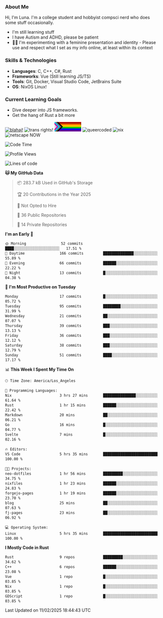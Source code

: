 ### About Me
Hi, I'm Luna. I'm a college student and hobbyist compsci nerd who does some stuff occasionally.

- I'm still learning stuff
- I have Autism and ADHD, please be patient
- 🏳️‍⚧️ I'm experimenting with a feminine presentation and identity - Please use and respect what I set as my info online, at least within its context

### Skills & Technologies
- **Languages**: C, C++, C#, Rust
- **Frameworks**: Vue (Still learning JS/TS)
- **Tools**: Git, Docker, Visual Studio Code, JetBrains Suite
- **OS**: NixOS Linux!

### Current Learning Goals
- Dive deeper into JS frameworks.
- Get the hang of Rust a bit more

[![blahaj!](https://isabelroses.com/static/badges/badges/love_blahaj.gif)](https://www.ikea.com/us/en/p/blahaj-soft-toy-shark-90373590/)
![trans rights!](https://isabelroses.com/static/badges/badges/transnow.png)
![progress pride](https://raw.githubusercontent.com/TheFelidae/88x31/refs/heads/main/images/pride/badge_progress.png?raw=true)
![queercoded](https://isabelroses.com/static/badges/badges/queercoded.webp)
![nix](https://isabelroses.com/static/badges/badges/nix.gif)
![netscape NOW](https://cyber.dabamos.de/88x31/netscapenow30.gif)

<!--START_SECTION:waka-->
![Code Time](http://img.shields.io/badge/Code%20Time-152%20hrs%2033%20mins-blue)

![Profile Views](http://img.shields.io/badge/Profile%20Views-0-blue)

![Lines of code](https://img.shields.io/badge/From%20Hello%20World%20I%27ve%20Written-225.7%20thousand%20lines%20of%20code-blue)

**🐱 My GitHub Data** 

> 📦 283.7 kB Used in GitHub's Storage 
 > 
> 🏆 20 Contributions in the Year 2025
 > 
> 🚫 Not Opted to Hire
 > 
> 📜 36 Public Repositories 
 > 
> 🔑 14 Private Repositories 
 > 
**I'm an Early 🐤** 

```text
🌞 Morning                52 commits          ████░░░░░░░░░░░░░░░░░░░░░   17.51 % 
🌆 Daytime                166 commits         ██████████████░░░░░░░░░░░   55.89 % 
🌃 Evening                66 commits          ██████░░░░░░░░░░░░░░░░░░░   22.22 % 
🌙 Night                  13 commits          █░░░░░░░░░░░░░░░░░░░░░░░░   04.38 % 
```
📅 **I'm Most Productive on Tuesday** 

```text
Monday                   17 commits          █░░░░░░░░░░░░░░░░░░░░░░░░   05.72 % 
Tuesday                  95 commits          ████████░░░░░░░░░░░░░░░░░   31.99 % 
Wednesday                21 commits          ██░░░░░░░░░░░░░░░░░░░░░░░   07.07 % 
Thursday                 39 commits          ███░░░░░░░░░░░░░░░░░░░░░░   13.13 % 
Friday                   36 commits          ███░░░░░░░░░░░░░░░░░░░░░░   12.12 % 
Saturday                 38 commits          ███░░░░░░░░░░░░░░░░░░░░░░   12.79 % 
Sunday                   51 commits          ████░░░░░░░░░░░░░░░░░░░░░   17.17 % 
```


📊 **This Week I Spent My Time On** 

```text
🕑︎ Time Zone: America/Los_Angeles

💬 Programming Languages: 
Nix                      3 hrs 27 mins       ███████████████░░░░░░░░░░   61.64 % 
Rust                     1 hr 15 mins        ██████░░░░░░░░░░░░░░░░░░░   22.42 % 
Markdown                 20 mins             ██░░░░░░░░░░░░░░░░░░░░░░░   06.21 % 
Go                       16 mins             █░░░░░░░░░░░░░░░░░░░░░░░░   04.77 % 
Svelte                   7 mins              █░░░░░░░░░░░░░░░░░░░░░░░░   02.16 % 

🔥 Editors: 
VS Code                  5 hrs 35 mins       █████████████████████████   100.00 % 

🐱‍💻 Projects: 
neo-dotfiles             1 hr 56 mins        █████████░░░░░░░░░░░░░░░░   34.75 % 
nixfiles                 1 hr 23 mins        ██████░░░░░░░░░░░░░░░░░░░   24.83 % 
forgejo-pages            1 hr 19 mins        ██████░░░░░░░░░░░░░░░░░░░   23.70 % 
blog                     25 mins             ██░░░░░░░░░░░░░░░░░░░░░░░   07.63 % 
fj-pages                 23 mins             ██░░░░░░░░░░░░░░░░░░░░░░░   06.92 % 

💻 Operating System: 
Linux                    5 hrs 35 mins       █████████████████████████   100.00 % 
```

**I Mostly Code in Rust** 

```text
Rust                     9 repos             █████████░░░░░░░░░░░░░░░░   34.62 % 
C++                      6 repos             ██████░░░░░░░░░░░░░░░░░░░   23.08 % 
Vue                      1 repo              █░░░░░░░░░░░░░░░░░░░░░░░░   03.85 % 
Nix                      1 repo              █░░░░░░░░░░░░░░░░░░░░░░░░   03.85 % 
GDScript                 1 repo              █░░░░░░░░░░░░░░░░░░░░░░░░   03.85 % 
```




 Last Updated on 11/02/2025 18:44:43 UTC
<!--END_SECTION:waka-->
